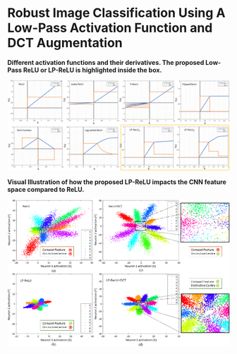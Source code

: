 # Robust Image Classification Using A Low-Pass Activation Function and DCT Augmentation
**Different activation functions and their derivatives. The proposed Low-Pass ReLU or LP-ReLU is highlighted inside the box.**
<p align="center">
  <img src="./Images/AFs2.png" width="700" title="Activation Functions">
</p>

**Visual Illustration of how the proposed LP-ReLU impacts the CNN feature space compared to ReLU.**

<p align="center">
  <img src="./Images/main_1.png" width="700" title="">
</p>

